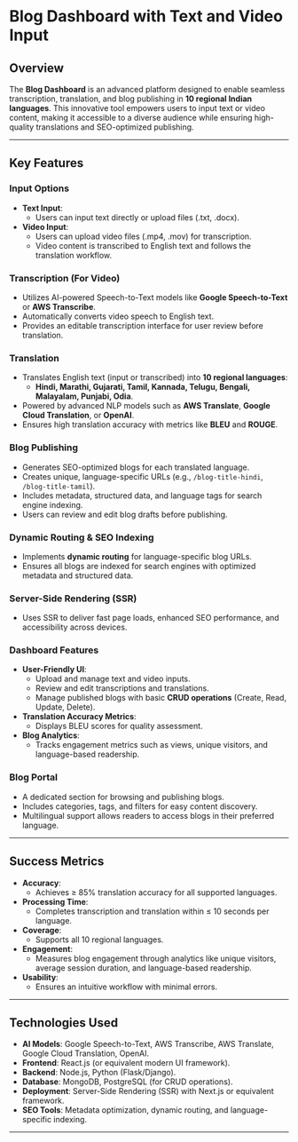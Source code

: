 # Blog Dashboard with Text and Video Input

## Overview

The **Blog Dashboard** is an advanced platform designed to enable seamless transcription, translation, and blog publishing in **10 regional Indian languages**. This innovative tool empowers users to input text or video content, making it accessible to a diverse audience while ensuring high-quality translations and SEO-optimized publishing.

---

## Key Features

### Input Options

- **Text Input**:
  - Users can input text directly or upload files (.txt, .docx).
- **Video Input**:
  - Users can upload video files (.mp4, .mov) for transcription.
  - Video content is transcribed to English text and follows the translation workflow.

### Transcription (For Video)

- Utilizes AI-powered Speech-to-Text models like **Google Speech-to-Text** or **AWS Transcribe**.
- Automatically converts video speech to English text.
- Provides an editable transcription interface for user review before translation.

### Translation

- Translates English text (input or transcribed) into **10 regional languages**:
  - **Hindi, Marathi, Gujarati, Tamil, Kannada, Telugu, Bengali, Malayalam, Punjabi, Odia**.
- Powered by advanced NLP models such as **AWS Translate**, **Google Cloud Translation**, or **OpenAI**.
- Ensures high translation accuracy with metrics like **BLEU** and **ROUGE**.

### Blog Publishing

- Generates SEO-optimized blogs for each translated language.
- Creates unique, language-specific URLs (e.g., `/blog-title-hindi`, `/blog-title-tamil`).
- Includes metadata, structured data, and language tags for search engine indexing.
- Users can review and edit blog drafts before publishing.

### Dynamic Routing & SEO Indexing

- Implements **dynamic routing** for language-specific blog URLs.
- Ensures all blogs are indexed for search engines with optimized metadata and structured data.

### Server-Side Rendering (SSR)

- Uses SSR to deliver fast page loads, enhanced SEO performance, and accessibility across devices.

### Dashboard Features

- **User-Friendly UI**:
  - Upload and manage text and video inputs.
  - Review and edit transcriptions and translations.
  - Manage published blogs with basic **CRUD operations** (Create, Read, Update, Delete).
- **Translation Accuracy Metrics**:
  - Displays BLEU scores for quality assessment.
- **Blog Analytics**:
  - Tracks engagement metrics such as views, unique visitors, and language-based readership.

### Blog Portal

- A dedicated section for browsing and publishing blogs.
- Includes categories, tags, and filters for easy content discovery.
- Multilingual support allows readers to access blogs in their preferred language.

---

## Success Metrics

- **Accuracy**:
  - Achieves ≥ 85% translation accuracy for all supported languages.
- **Processing Time**:
  - Completes transcription and translation within ≤ 10 seconds per language.
- **Coverage**:
  - Supports all 10 regional languages.
- **Engagement**:
  - Measures blog engagement through analytics like unique visitors, average session duration, and language-based readership.
- **Usability**:
  - Ensures an intuitive workflow with minimal errors.

---

## Technologies Used

- **AI Models**: Google Speech-to-Text, AWS Transcribe, AWS Translate, Google Cloud Translation, OpenAI.
- **Frontend**: React.js (or equivalent modern UI framework).
- **Backend**: Node.js, Python (Flask/Django).
- **Database**: MongoDB, PostgreSQL (for CRUD operations).
- **Deployment**: Server-Side Rendering (SSR) with Next.js or equivalent framework.
- **SEO Tools**: Metadata optimization, dynamic routing, and language-specific indexing.

---
